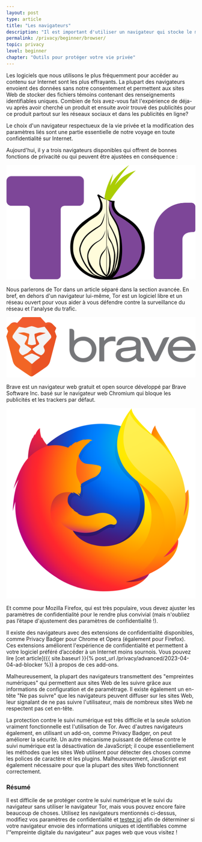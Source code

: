 ```yaml
---
layout: post
type: article
title: "Les navigateurs"
description: "Il est important d'utiliser un navigateur qui stocke le moins d'informations possible. Cet article présente quelques suggestions."
permalink: /privacy/beginner/browser/
topic: privacy
level: beginner
chapter: "Outils pour protéger votre vie privée"
---
```


Les logiciels que nous utilisons le plus fréquemment pour accéder au contenu sur Internet sont les plus effrayants. La plupart des navigateurs envoient des données sans notre consentement et permettent aux sites Web de stocker des fichiers témoins contenant des renseignements identifiables uniques. Combien de fois avez-vous fait l'expérience de déja-vu après avoir cherché un produit et ensuite avoir trouvé des publicités pour ce produit partout sur les réseaux sociaux et dans les publicités en ligne?

Le choix d'un navigateur respectueux de la vie privée et la modification des paramètres liés sont une partie essentielle de notre voyage en toute confidentialité sur Internet.

Aujourd'hui, il y a trois navigateurs disponibles qui offrent de bonnes fonctions de privacité ou qui peuvent être ajustées en conséquence :


<div class="row mt-4">
    <div class="col-md-2">
        <img src="/assets/post_files/privacy/beginner/browser/Tor-logo.png" alt="Tor" />
    </div>
    <div class="col-md-10">
        <p>
            Nous parlerons de Tor dans un article séparé dans la section avancée. En bref, en dehors d'un navigateur lui-même, Tor est un logiciel libre et un réseau ouvert pour vous aider à vous défendre contre la surveillance du réseau et l'analyse du trafic.
        </p>
    </div>
</div>

<div class="row mt-4">
    <div class="col-md-2">
        <img src="/assets/post_files/privacy/beginner/browser/Brave_logo.png" alt="Brave" />
    </div>
    <div class="col-md-10">
        <p>
            Brave est un navigateur web gratuit et open source développé par Brave Software Inc. basé sur le navigateur web Chromium qui bloque les publicités et les trackers par défaut.
        </p>
    </div>
</div>

<div class="row mt-4 mb-5">
    <div class="col-md-2">
        <img src="/assets/post_files/privacy/beginner/browser/Firefox_Logo.png" alt="Firefox" />
    </div>
    <div class="col-md-10">
        <p>
            Et comme pour Mozilla Firefox, qui est très populaire, vous devez ajuster les paramètres de confidentialité pour le rendre plus convivial (mais n'oubliez pas l’étape d'ajustement des paramètres de confidentialité !).
        </p>
    </div>
</div>


Il existe des navigateurs avec des extensions de confidentialité disponibles, comme Privacy Badger pour Chrome et Opera (également pour Firefox). Ces extensions améliorent l'expérience de confidentialité et permettent à votre logiciel préféré d’accéder à un Internet moins sournois. Vous pouvez lire [cet article]({{ site.baseurl }}{% post_url /privacy/advanced/2023-04-04-ad-blocker %}) à propos de ces add-ons.

Malheureusement, la plupart des navigateurs transmettent des "empreintes numériques" qui permettent aux sites Web de les suivre grâce aux informations de configuration et de paramétrage. Il existe également un en-tête "Ne pas suivre" que les navigateurs peuvent diffuser sur les sites Web, leur signalant de ne pas suivre l'utilisateur, mais de nombreux sites Web ne respectent pas cet en-tête.

La protection contre le suivi numérique est très difficile et la seule solution vraiment fonctionnelle est l'utilisation de Tor. Avec d'autres navigateurs également, en utilisant un add-on, comme Privacy Badger, on peut améliorer la sécurité. Un autre mécanisme puissant de défense contre le suivi numérique est la désactivation de JavaScript; il coupe essentiellement les méthodes que les sites Web utilisent pour détecter des choses comme les polices de caractère et les plugins. Malheureusement, JavaScript est également nécessaire pour que la plupart des sites Web fonctionnent correctement.

### Résumé

Il est difficile de se protéger contre le suivi numérique et le suivi du navigateur sans utiliser le navigateur Tor, mais vous pouvez encore faire beaucoup de choses. Utilisez les navigateurs mentionnés ci-dessus, modifiez vos paramètres de confidentialité et [testez ici](https://panopticlick.eff.org/) afin de déterminer si votre navigateur envoie des informations uniques et identifiables comme l’“empreinte digitale du navigateur" aux pages web que vous visitez !
